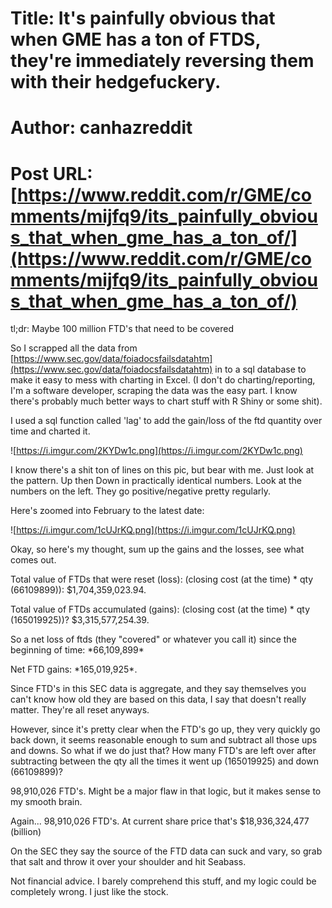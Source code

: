 # Title: It's painfully obvious that when GME has a ton of FTDS, they're immediately reversing them with their hedgefuckery.
# Author: canhazreddit
# Post URL: [https://www.reddit.com/r/GME/comments/mijfq9/its_painfully_obvious_that_when_gme_has_a_ton_of/](https://www.reddit.com/r/GME/comments/mijfq9/its_painfully_obvious_that_when_gme_has_a_ton_of/)


tl;dr:
Maybe 100 million FTD's that need to be covered


So I scrapped all the data from [https://www.sec.gov/data/foiadocsfailsdatahtm](https://www.sec.gov/data/foiadocsfailsdatahtm) in to a sql database to make it easy to mess with charting in Excel. (I don't do charting/reporting, I'm a software developer, scraping the data was the easy part. I know there's probably much better ways to chart stuff with R Shiny or some shit). 

I used a sql function called 'lag' to add the gain/loss of the ftd quantity over time and charted it.

![https://i.imgur.com/2KYDw1c.png](https://i.imgur.com/2KYDw1c.png)

I know there's a shit ton of lines on this pic, but bear with me. Just look at the pattern. Up then Down in practically identical numbers. Look at the numbers on the left. They go positive/negative pretty regularly. 

Here's zoomed into February to the latest date:

![https://i.imgur.com/1cUJrKQ.png](https://i.imgur.com/1cUJrKQ.png)

Okay, so here's my thought, sum up the gains and the losses, see what comes out.

Total value of FTDs that were reset (loss): (closing cost (at the time) \* qty (66109899)): $1,704,359,023.94. 

Total value of FTDs accumulated (gains): (closing cost (at the time) \* qty (165019925))? $3,315,577,254.39.

So a net loss of ftds (they "covered" or whatever you call it) since the beginning of time: \*66,109,899\*

Net FTD gains: \*165,019,925\*.

Since FTD's in this SEC data is aggregate, and they say themselves you can't know how old they are based on this data, I say that doesn't really matter. They're all reset anyways. 

However, since it's pretty clear when the FTD's go up, they very quickly go back down, it seems reasonable enough to sum and subtract all those ups and downs. So what if we do just that? How many FTD's are left over after subtracting between the qty all the times it went up (165019925) and down (66109899)? 

98,910,026 FTD's. Might be a major flaw in that logic, but it makes sense to my smooth brain. 

Again... 98,910,026 FTD's. At current share price that's $18,936,324,477 (billion)

On the SEC they say the source of the FTD data can suck and vary, so grab that salt and throw it over your shoulder and hit Seabass.

Not financial advice. I barely comprehend this stuff, and my logic could be completely wrong.  I just like the stock.